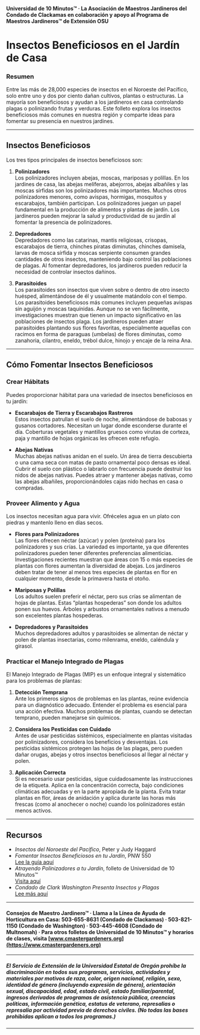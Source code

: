 #### Universidad de 10 Minutos™ · La Asociación de Maestros Jardineros del Condado de Clackamas en colaboración y apoyo al Programa de Maestros Jardineros™ de Extensión OSU

# Insectos Beneficiosos en el Jardín de Casa

### Resumen

Entre las más de 28,000 especies de insectos en el Noroeste del Pacífico, solo entre uno y dos por ciento dañan cultivos, plantas o estructuras. La mayoría son beneficiosos y ayudan a los jardineros en casa controlando plagas o polinizando frutas y verduras. Este folleto explora los insectos beneficiosos más comunes en nuestra región y comparte ideas para fomentar su presencia en nuestros jardines.

---

## Insectos Beneficiosos

Los tres tipos principales de insectos beneficiosos son:

1. **Polinizadores**  
   Los polinizadores incluyen abejas, moscas, mariposas y polillas. En los jardines de casa, las abejas melíferas, abejorros, abejas albañiles y las moscas sírfidas son los polinizadores más importantes. Muchos otros polinizadores menores, como avispas, hormigas, mosquitos y escarabajos, también participan. Los polinizadores juegan un papel fundamental en la producción de alimentos y plantas de jardín. Los jardineros pueden mejorar la salud y productividad de su jardín al fomentar la presencia de polinizadores.

2. **Depredadores**  
   Depredadores como las catarinas, mantis religiosas, crisopas, escarabajos de tierra, chinches piratas diminutas, chinches damisela, larvas de mosca sírfida y moscas serpiente consumen grandes cantidades de otros insectos, manteniendo bajo control las poblaciones de plagas. Al fomentar depredadores, los jardineros pueden reducir la necesidad de controlar insectos dañinos.

3. **Parasitoides**  
   Los parasitoides son insectos que viven sobre o dentro de otro insecto huésped, alimentándose de él y usualmente matándolo con el tiempo. Los parasitoides beneficiosos más comunes incluyen pequeñas avispas sin aguijón y moscas taquínidas. Aunque no se ven fácilmente, investigaciones muestran que tienen un impacto significativo en las poblaciones de insectos plaga. Los jardineros pueden atraer parasitoides plantando sus flores favoritas, especialmente aquellas con racimos en forma de paraguas (umbelas) de flores diminutas, como zanahoria, cilantro, eneldo, trébol dulce, hinojo y encaje de la reina Ana.

---

## Cómo Fomentar Insectos Beneficiosos

### Crear Hábitats

Puedes proporcionar hábitat para una variedad de insectos beneficiosos en tu jardín:

- **Escarabajos de Tierra y Escarabajos Rastreros**  
  Estos insectos patrullan el suelo de noche, alimentándose de babosas y gusanos cortadores. Necesitan un lugar donde esconderse durante el día. Coberturas vegetales y mantillos gruesos como virutas de corteza, paja y mantillo de hojas orgánicas les ofrecen este refugio.

- **Abejas Nativas**  
  Muchas abejas nativas anidan en el suelo. Un área de tierra descubierta o una cama seca con matas de pasto ornamental poco densas es ideal. Cubrir el suelo con plástico o labrarlo con frecuencia puede destruir los nidos de abejas nativas. Puedes atraer y mantener abejas nativas, como las abejas albañiles, proporcionándoles cajas nido hechas en casa o compradas.

### Proveer Alimento y Agua

Los insectos necesitan agua para vivir. Ofréceles agua en un plato con piedras y mantenlo lleno en días secos.

- **Flores para Polinizadores**  
  Las flores ofrecen néctar (azúcar) y polen (proteína) para los polinizadores y sus crías. La variedad es importante, ya que diferentes polinizadores pueden tener diferentes preferencias alimenticias. Investigaciones recientes muestran que áreas con 15 o más especies de plantas con flores aumentan la diversidad de abejas. Los jardineros deben tratar de tener al menos tres especies de plantas en flor en cualquier momento, desde la primavera hasta el otoño.

- **Mariposas y Polillas**  
  Los adultos suelen preferir el néctar, pero sus crías se alimentan de hojas de plantas. Estas “plantas hospederas” son donde los adultos ponen sus huevos. Árboles y arbustos ornamentales nativos a menudo son excelentes plantas hospederas.

- **Depredadores y Parasitoides**  
  Muchos depredadores adultos y parasitoides se alimentan de néctar y polen de plantas insectarias, como milenrama, eneldo, caléndula y girasol.

### Practicar el Manejo Integrado de Plagas

El Manejo Integrado de Plagas (MIP) es un enfoque integral y sistemático para los problemas de plantas:

1. **Detección Temprana**  
   Ante los primeros signos de problemas en las plantas, reúne evidencia para un diagnóstico adecuado. Entender el problema es esencial para una acción efectiva. Muchos problemas de plantas, cuando se detectan temprano, pueden manejarse sin químicos.

2. **Considera los Pesticidas con Cuidado**  
   Antes de usar pesticidas sistémicos, especialmente en plantas visitadas por polinizadores, considera los beneficios y desventajas. Los pesticidas sistémicos protegen las hojas de las plagas, pero pueden dañar orugas, abejas y otros insectos beneficiosos al llegar al néctar y polen.

3. **Aplicación Correcta**  
   Si es necesario usar pesticidas, sigue cuidadosamente las instrucciones de la etiqueta. Aplica en la concentración correcta, bajo condiciones climáticas adecuadas y en la parte apropiada de la planta. Evita tratar plantas en flor, áreas de anidación y aplica durante las horas más frescas (como al anochecer o noche) cuando los polinizadores están menos activos.

---

## Recursos

- *Insectos del Noroeste del Pacífico*, Peter y Judy Haggard
- *Fomentar Insectos Beneficiosos en tu Jardín*, PNW 550  
  [Lee la guía aquí](http://ir.library.oregonstate.edu/xmlui/bitstream/handle/1957/38715/pnw550.pdf)
- *Atrayendo Polinizadores a tu Jardín*, folleto de Universidad de 10 Minutos™  
  [Visita aquí](https://www.cmastergardeners.org)
- *Condado de Clark Washington Presenta Insectos y Plagas*  
  [Lee más aquí](http://www.co.clark.wa.us/recycle/documents/BadBugs.pdf)

---

#### Consejos de Maestro Jardinero™ · Llama a la Línea de Ayuda de Horticultura en Casa: 503-655-8631 (Condado de Clackamas) · 503-821-1150 (Condado de Washington) · 503-445-4608 (Condado de Multnomah) · Para otros folletos de Universidad de 10 Minutos™ y horarios de clases, visita [www.cmastergardeners.org](https://www.cmastergardeners.org)

---

##### El Servicio de Extensión de la Universidad Estatal de Oregón prohíbe la discriminación en todos sus programas, servicios, actividades y materiales por motivos de raza, color, origen nacional, religión, sexo, identidad de género (incluyendo expresión de género), orientación sexual, discapacidad, edad, estado civil, estado familiar/parental, ingresos derivados de programas de asistencia pública, creencias políticas, información genética, estatus de veterano, represalias o represalia por actividad previa de derechos civiles. (No todas las bases prohibidas aplican a todos los programas.)
---